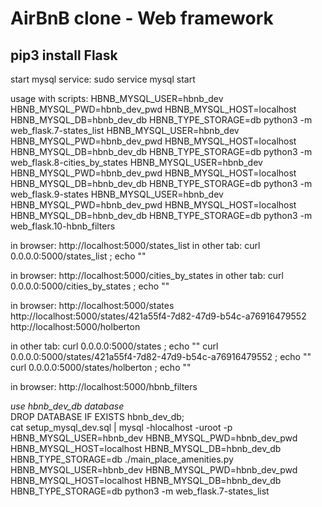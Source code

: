 # AirBnB clone - Web framework

## pip3 install Flask

start mysql service: 
sudo service mysql start  

usage with scripts: 
HBNB_MYSQL_USER=hbnb_dev HBNB_MYSQL_PWD=hbnb_dev_pwd HBNB_MYSQL_HOST=localhost HBNB_MYSQL_DB=hbnb_dev_db HBNB_TYPE_STORAGE=db python3 -m web_flask.7-states_list 
HBNB_MYSQL_USER=hbnb_dev HBNB_MYSQL_PWD=hbnb_dev_pwd HBNB_MYSQL_HOST=localhost HBNB_MYSQL_DB=hbnb_dev_db HBNB_TYPE_STORAGE=db python3 -m web_flask.8-cities_by_states 
HBNB_MYSQL_USER=hbnb_dev HBNB_MYSQL_PWD=hbnb_dev_pwd HBNB_MYSQL_HOST=localhost HBNB_MYSQL_DB=hbnb_dev_db HBNB_TYPE_STORAGE=db python3 -m web_flask.9-states 
HBNB_MYSQL_USER=hbnb_dev HBNB_MYSQL_PWD=hbnb_dev_pwd HBNB_MYSQL_HOST=localhost HBNB_MYSQL_DB=hbnb_dev_db HBNB_TYPE_STORAGE=db python3 -m web_flask.10-hbnb_filters 

in browser: 
http://localhost:5000/states_list 
in other tab: 
curl 0.0.0.0:5000/states_list ; echo "" 

in browser: 
http://localhost:5000/cities_by_states 
in other tab: 
curl 0.0.0.0:5000/cities_by_states ; echo "" 

in browser: 
http://localhost:5000/states  
http://localhost:5000/states/421a55f4-7d82-47d9-b54c-a76916479552  
http://localhost:5000/holberton  

in other tab: 
curl 0.0.0.0:5000/states ; echo "" 
curl 0.0.0.0:5000/states/421a55f4-7d82-47d9-b54c-a76916479552 ; echo "" 
curl 0.0.0.0:5000/states/holberton ; echo "" 

in browser: 
http://localhost:5000/hbnb_filters    


*use hbnb_dev_db database*  
DROP DATABASE IF EXISTS hbnb_dev_db;  
cat setup_mysql_dev.sql | mysql -hlocalhost -uroot -p  
HBNB_MYSQL_USER=hbnb_dev HBNB_MYSQL_PWD=hbnb_dev_pwd HBNB_MYSQL_HOST=localhost HBNB_MYSQL_DB=hbnb_dev_db HBNB_TYPE_STORAGE=db ./main_place_amenities.py  
HBNB_MYSQL_USER=hbnb_dev HBNB_MYSQL_PWD=hbnb_dev_pwd HBNB_MYSQL_HOST=localhost HBNB_MYSQL_DB=hbnb_dev_db HBNB_TYPE_STORAGE=db python3 -m web_flask.7-states_list  